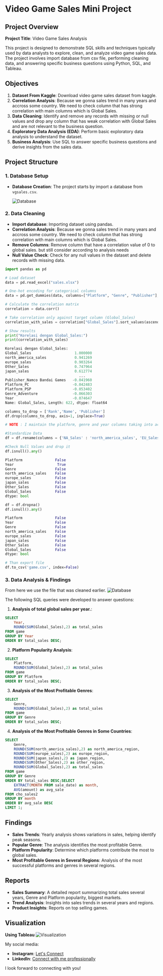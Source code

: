 # Video Game Sales Mini Project

## Project Overview

**Project Title**: Video Game Sales Analysis  

This project is designed to demonstrate SQL skills and techniques typically used by data analysts to explore, clean, and analyze video game sales data. The project involves import database from csv file, performing cleaning data, and answering specific business questions using Python, SQL, and Tableau.

## Objectives

1. **Dataset From Kaggle**: Download video game sales dataset from kaggle.
2. **Correlation Analysis**: Because we gonna sales trend in many years and accross some country. We need to check column that has strong correlation with main columns which is Global Sales.
3. **Data Cleaning**: Identify and remove any records with missing or null values and drop any column that has weak correlation with Global Sales and are not relevant to the business question.
5. **Exploratory Data Analysis (EDA)**: Perform basic exploratory data analysis to understand the dataset.
6. **Business Analysis**: Use SQL to answer specific business questions and derive insights from the sales data.

## Project Structure

### 1. Database Setup

- **Database Creation**: The project starts by import a database from `vgsales.csv`.

  ![Database](Images/dataset.png)


### 2. Data Cleaning

- **Import database**: Importing dataset using pandas.
- **Correlation Analysis**: Because we gonna sales trend in many years and accross some country. We need to check column that has strong correlation with main columns which is Global Sales.
- **Remove Columns**: Remove column that have a correlation value of 0 to global sales. but still consider according to analysis needs
- **Null Value Check**: Check for any null values in the dataset and delete records with missing data.
 

```python
import pandas as pd

# Load dataset
data = pd.read_excel("sales.xlsx")

# One-hot encoding for categorical columns
data = pd.get_dummies(data, columns=["Platform", "Genre", "Publisher"], drop_first=True)

# Calculate the correlation matrix
correlation = data.corr()

# Take correlation only against target column (Global_Sales)
correlation_with_sales = correlation["Global_Sales"].sort_values(ascending=False)

# Show results
print("Korelasi dengan Global_Sales:")
print(correlation_with_sales)

Korelasi dengan Global_Sales:
Global_Sales                    1.000000
north_america_sales             0.941269
europe_sales                    0.903264
Other_Sales                     0.747964
japan_sales                     0.612774
                                  ...   
Publisher_Namco Bandai Games   -0.041960
Platform_PC                    -0.042483
Platform_PSP                   -0.053402
Genre_Adventure                -0.066303
Year                           -0.074647
Name: Global_Sales, Length: 622, dtype: float64

columns_to_drop = ['Rank','Name', 'Publisher']
df.drop(columns_to_drop, axis=1, inplace=True)

# NOTE : I maintain the platform, genre and year columns taking into account the purpose of the analysis.
```
```Python
#Standardize Data
df = df.rename(columns = {'NA_Sales' : 'north_america_sales', 'EU_Sales' : 'europe_sales', 'JP_Sales' : 'japan_sales'})

#Check Null Values and drop it
df.isnull().any()

Platform               False
Year                    True
Genre                  False
north_america_sales    False
europe_sales           False
japan_sales            False
Other_Sales            False
Global_Sales           False
dtype: bool

df = df.dropna()
df.isnull().any()

Platform               False
Year                   False
Genre                  False
north_america_sales    False
europe_sales           False
japan_sales            False
Other_Sales            False
Global_Sales           False
dtype: bool

# Than export file
df.to_csv('game.csv', index=False)
```

### 3. Data Analysis & Findings

From here we use the file that was cleaned earlier. 
  ![Database](Images/datasetjadi.png)

The following SQL queries were developed to answer questions:

1. **Analysis of total global sales per year.**:
```sql
SELECT 
	Year, 
	ROUND(SUM(Global_Sales),2) as total_sales
FROM game
GROUP BY Year
ORDER BY total_sales DESC;
```

2. **Platform Popularity Analysis**:
```sql 
SELECT 
	Platform, 
    ROUND(SUM(Global_Sales),2) as total_sales
FROM game
GROUP BY Platform
ORDER BY total_sales DESC;
```

3. **Analysis of the Most Profitable Genres**:
```sql
SELECT 
	Genre, 
    ROUND(SUM(Global_Sales),2) as total_sales
FROM game
GROUP BY Genre
ORDER BY total_sales DESC;
```

4. **Analysis of the Most Profitable Genres in Some Countries**:
```sql
SELECT 
	Genre, 
    ROUND(SUM(north_america_sales),2) as north_america_region,
    ROUND(SUM(europe_sales),2) as europe_region,
    ROUND(SUM(japan_sales),2) as japan_region,
    ROUND(SUM(Other_Sales),2) as other_region,
    ROUND(SUM(Global_Sales),2) as total_sales
FROM game
GROUP BY Genre
ORDER BY total_sales DESC;SELECT 
    EXTRACT(MONTH FROM sale_date) as month,
    AVG(amount) as avg_sale
FROM cho_sales2
GROUP BY month
ORDER BY avg_sale DESC
LIMIT 1;
```

## Findings

- **Sales Trends**: Yearly analysis shows variations in sales, helping identify peak seasons.
- **Popular Genre**: The analysis identifies the most profitable Genre.
- **Platform Popularity**: Determine which platforms contribute the most to global sales.
- **Most Profitable Genres in Several Regions**: Analysis of the most successful platforms and genres in several regions.

## Reports

- **Sales Summary**: A detailed report summarizing total sales several years, Genre and Platform popularity, biggest markets.
- **Trend Analysis**: Insights into sales trends in several years and regions.
- **Product Insights**: Reports on top selling games.

## Visualization 
**Using Tableau**
![Visualization](Images/dashboard.png)

My social media:

- **Instagram**: [Let's Connect](https://www.instagram.com/inirtp?igsh=MW9xZTU0bTRuaHlxeQ==)
- **LinkedIn**: [Connect with me professionally](https://www.linkedin.com/in/rahadian-triaji-pramudito-a43949273/)

I look forward to connecting with you!
